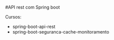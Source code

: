 #API rest com Spring boot

Cursos: 
 - spring-boot-api-rest
 - spring-boot-seguranca-cache-monitoramento